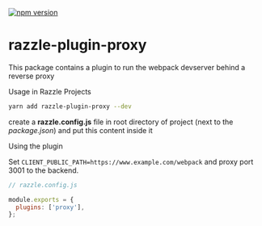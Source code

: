 [![npm version](https://badge.fury.io/js/razzle-plugin-proxy.svg)](https://badge.fury.io/js/razzle-plugin-proxy)

# razzle-plugin-proxy
This package contains a plugin to run the webpack devserver behind a reverse proxy

Usage in Razzle Projects
```sh
yarn add razzle-plugin-proxy --dev
```

create a **razzle.config.js** file in root directory of project (next to the *package.json*) and put this content inside it

Using the plugin

Set `CLIENT_PUBLIC_PATH=https://www.example.com/webpack` and proxy port 3001 to the backend.


```javascript
// razzle.config.js

module.exports = {
  plugins: ['proxy'],
};
```